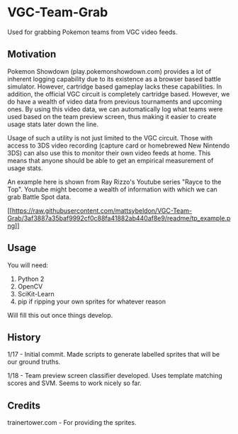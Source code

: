 # VGC-Team-Grab
Used for grabbing Pokemon teams from VGC video feeds.

## Motivation

Pokemon Showdown (play.pokemonshowdown.com) provides a lot of inherent logging capability due to its existence as a browser based battle simulator. However, cartridge based gameplay lacks these capabilities. In addition, the official VGC circuit is completely cartridge based. However, we do have a wealth of video data from previous tournaments and upcoming ones. By using this video data, we can automatically log what teams were used based on the team preview screen, thus making it easier to create usage stats later down the line.

Usage of such a utility is not just limited to the VGC circuit. Those with access to 3DS video recording (capture card or homebrewed New Nintendo 3DS) can also use this to monitor their own video feeds at home. This means that anyone should be able to get an empirical measurement of usage stats.

An example here is shown from Ray Rizzo's Youtube series "Rayce to the Top". Youtube might become a wealth of information with which we can grab Battle Spot data.

[[https://raw.githubusercontent.com/mattsybeldon/VGC-Team-Grab/3af3887a35baf9992cf0c88fa41882ab440af8e9/readme/tp_example.png]]

## Usage

You will need:

1. Python 2
2. OpenCV
3. SciKit-Learn
4. pip if ripping your own sprites for whatever reason

Will fill this out once things develop.

## History

1/17 - Initial commit. Made scripts to generate labelled sprites that will be our ground truths.

1/18 - Team preview screen classifier developed. Uses template matching scores and SVM. Seems to work nicely so far.

## Credits
trainertower.com - For providing the sprites.
